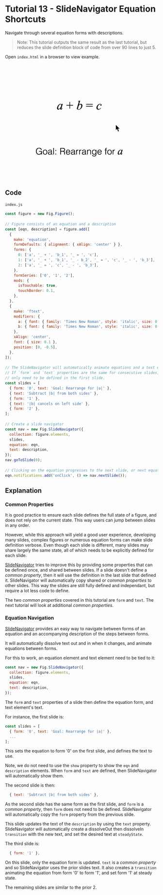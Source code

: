 # Tutorial 13 - SlideNavigator Equation Shortcuts

Navigate through several equation forms with descriptions.

>Note: This tutorial outputs the same result as the last tutorial, but reduces the slide definition block of code from over 90 lines to just 5.

Open `index.html` in a browser to view example.

![](example.gif)

## Code
`index.js`
```js
const figure = new Fig.Figure();

// Figure consists of an equation and a description
const [eqn, description] = figure.add([
  {
    make: 'equation',
    formDefaults: { alignment: { xAlign: 'center' } },
    forms: {
      0: ['a', '_ + ', 'b_1', '_ = ', 'c'],
      1: ['a', '_ + ', 'b_1', '_ - b_2', '_ = ', 'c', '_ - ', 'b_3'],
      2: ['a', '_ = ', 'c', '_ - ', 'b_3'],
    },
    formSeries: ['0', '1', '2'],
    mods: {
      isTouchable: true,
      touchBorder: 0.1,
    },
  },
  {
    make: 'ftext',
    modifiers: {
      a: { font: { family: 'Times New Roman', style: 'italic', size: 0.12 } },
      b: { font: { family: 'Times New Roman', style: 'italic', size: 0.12 } },
    },
    xAlign: 'center',
    font: { size: 0.1 },
    position: [0, -0.5],
  },
]);

// The SlideNavigator will automatically animate equations and a text element.
// If `form` and `text` properties are the same for consecutive slides, they
// only need to be defined in the first slide.
const slides = [
  { form: '0', text: 'Goal: Rearrange for |a|' },
  { text: 'Subtract |b| from both sides' },
  { form: '1' },
  { text: '|b| cancels on left side' },
  { form: '2' },
];

// Create a slide navigator
const nav = new Fig.SlideNavigator({
  collection: figure.elements,
  slides,
  equation: eqn,
  text: description,
});
nav.goToSlide(0);

// Clicking on the equation progresses to the next slide, or next equation form
eqn.notifications.add('onClick', () => nav.nextSlide());


```

## Explanation

### Common Properties
It is good practice to ensure each slide defines the full state of a figure, and does not rely on the current state. This way users can jump between slides in any order.

However, while this approach will yield a good user experience, developing many slides, complex figures or numerous equation forms can make slide definition verbose. Even though each slide is different, many slides may share largely the same state, all of which needs to be explicitly defined for each slide.

[SlideNavigator](https://airladon.github.io/FigureOne/api/#slidenavigator) tries to improve this by providing some properties that can be defined once, and shared between slides. If a slide doesn't define a *common property*, then it will use the definition in the last slide that defined it. SlideNavigator will automatically copy shared or *common properties* to other slides. This way the slides are still fully defined and independant, but require a lot less code to define. 

The two *common properties* covered in this tutorial are `form` and `text`. The next tutorial will look at additional *common properties*.

### Equation Navigation

[SlideNavigator](https://airladon.github.io/FigureOne/api/#slidenavigator) provides an easy way to navigate between forms of an equation and an accompanying description of the steps between forms.

It will automatically dissolve text out and in when it changes, and animate equations between forms.

For this to work, an equation element and text element need to be tied to it:

```js
const nav = new Fig.SlideNavigator({
  collection: figure.elements,
  slides,
  equation: eqn,
  text: description,
});
```

The `form` and `text` properties of a slide then define the equation form, and text element's text.

For instance, the first slide is:

```js
const slides = [
  { form: '0', text: 'Goal: Rearrange for |a|' },
  ...
];
```

This sets the equation to form '0' on the first slide, and defines the text to use.

Note, we do not need to use the `show` property to show the `eqn` and `description` elements. When `form` and `text` are defined, then SlideNavigator will automatically show them.

The second slide is then:
```js
  { text: 'Subtract |b| from both sides' },
```

As the second slide has the same form as the first slide, and `form` is a *common property*, then `form` does not need to be defined. SlideNavigator will automatically copy the `form` property from the previous slide.

This slide updates the text of the `description` by using the `text` property. SlideNavigator will automatically create a dissolveOut then dissolveIn `transition` with the new text, and set the desired text at `steadyState`.

The third slide is:
```js
  { form: '1' },
```

On this slide, only the equation form is updated. `text` is a *common property* and so SlideNavigator uses the prior slides text. It also creates a `transition` animating the equation from form '0' to form '1', and set form '1' at steady state.

The remaining slides are similar to the prior 2.
